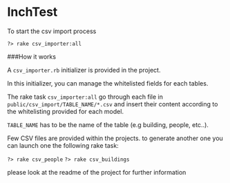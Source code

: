InchTest
===

To start the csv import process

```shell
?> rake csv_importer:all
```

###How it works

A `csv_importer.rb` initializer is provided in the project.

In this initializer, you can manage the whitelisted fields for each tables.

The rake task `csv_importer:all` go through each file in `public/csv_import/TABLE_NAME/*.csv` and insert their content according to the whitelisting provided for each model.

`TABLE_NAME` has to be the name of the table (e.g building, people, etc..).

Few CSV files are provided within the projects. to generate another one you can launch one the following rake task:

`?> rake csv_people`
`?> rake csv_buildings`

please look at the readme of the project for further information